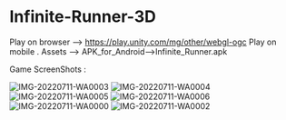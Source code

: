 # Infinite-Runner-3D
Play on browser --> https://play.unity.com/mg/other/webgl-ogc
Play on mobile . Assets --> APK_for_Android-->Infinite_Runner.apk

Game ScreenShots : 


![IMG-20220711-WA0003](https://user-images.githubusercontent.com/20537983/178289187-b31652ee-9ec3-4495-9aef-c9a2274ddfee.jpg)
![IMG-20220711-WA0004](https://user-images.githubusercontent.com/20537983/178289193-0bba9b9c-5615-4208-a087-e54fff62d820.jpg)
![IMG-20220711-WA0005](https://user-images.githubusercontent.com/20537983/178289205-b03dbeb8-ecb5-4acd-a868-26e20289b1f0.jpg)
![IMG-20220711-WA0006](https://user-images.githubusercontent.com/20537983/178289209-25cad2ea-a8a0-48e5-94f1-b9eeef08bacd.jpg)
![IMG-20220711-WA0000](https://user-images.githubusercontent.com/20537983/178289218-fa028187-427d-4b17-98c7-47f9b83cff6f.jpg)
![IMG-20220711-WA0002](https://user-images.githubusercontent.com/20537983/178289226-984d35f2-aedf-4f34-bbfb-88ed5faddf5b.jpg)
